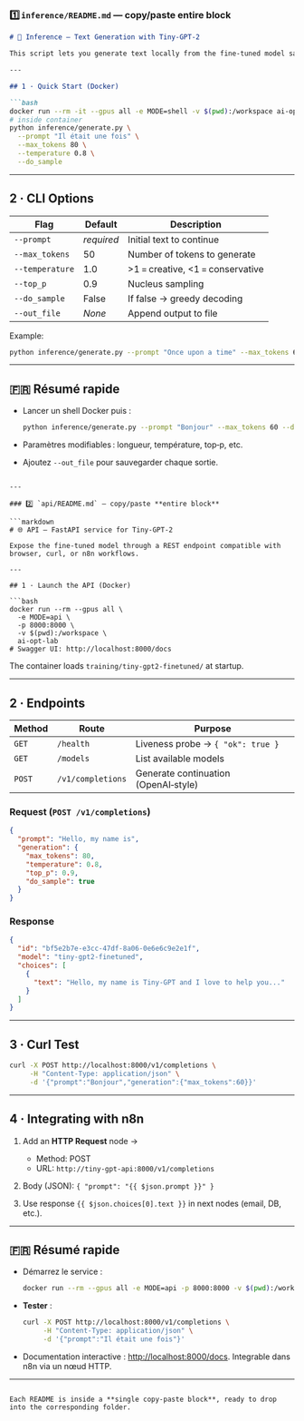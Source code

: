 ### 1️⃣ `inference/README.md` — copy/paste **entire block**

````markdown
# 📝 Inference — Text Generation with Tiny‑GPT‑2

This script lets you generate text locally from the fine‑tuned model saved in `training/tiny-gpt2-finetuned/`.

---

## 1 · Quick Start (Docker)

```bash
docker run --rm -it --gpus all -e MODE=shell -v $(pwd):/workspace ai-opt-lab
# inside container
python inference/generate.py \
  --prompt "Il était une fois" \
  --max_tokens 80 \
  --temperature 0.8 \
  --do_sample
````

---

## 2 · CLI Options

| Flag            | Default    | Description                      |
| --------------- | ---------- | -------------------------------- |
| `--prompt`      | *required* | Initial text to continue         |
| `--max_tokens`  | 50         | Number of tokens to generate     |
| `--temperature` | 1.0        | >1 = creative, <1 = conservative |
| `--top_p`       | 0.9        | Nucleus sampling                 |
| `--do_sample`   | False      | If false → greedy decoding       |
| `--out_file`    | *None*     | Append output to file            |

Example:

```bash
python inference/generate.py --prompt "Once upon a time" --max_tokens 60 --temperature 0.7 --out_file outputs.txt
```

---

## 🇫🇷 Résumé rapide

* Lancer un shell Docker puis :

  ```bash
  python inference/generate.py --prompt "Bonjour" --max_tokens 60 --do_sample
  ```
* Paramètres modifiables : longueur, température, top‑p, etc.
* Ajoutez `--out_file` pour sauvegarder chaque sortie.

````

---

### 2️⃣ `api/README.md` — copy/paste **entire block**

```markdown
# 🌐 API — FastAPI service for Tiny‑GPT‑2

Expose the fine‑tuned model through a REST endpoint compatible with browser, curl, or n8n workflows.

---

## 1 · Launch the API (Docker)

```bash
docker run --rm --gpus all \
  -e MODE=api \
  -p 8000:8000 \
  -v $(pwd):/workspace \
  ai-opt-lab
# Swagger UI: http://localhost:8000/docs
````

The container loads `training/tiny-gpt2-finetuned/` at startup.

---

## 2 · Endpoints

| Method | Route             | Purpose                              |
| ------ | ----------------- | ------------------------------------ |
| `GET`  | `/health`         | Liveness probe → `{ "ok": true }`    |
| `GET`  | `/models`         | List available models                |
| `POST` | `/v1/completions` | Generate continuation (OpenAI‑style) |

### Request (`POST /v1/completions`)

```json
{
  "prompt": "Hello, my name is",
  "generation": {
    "max_tokens": 80,
    "temperature": 0.8,
    "top_p": 0.9,
    "do_sample": true
  }
}
```

### Response

```json
{
  "id": "bf5e2b7e-e3cc-47df-8a06-0e6e6c9e2e1f",
  "model": "tiny-gpt2-finetuned",
  "choices": [
    {
      "text": "Hello, my name is Tiny‑GPT and I love to help you..."
    }
  ]
}
```

---

## 3 · Curl Test

```bash
curl -X POST http://localhost:8000/v1/completions \
     -H "Content-Type: application/json" \
     -d '{"prompt":"Bonjour","generation":{"max_tokens":60}}'
```

---

## 4 · Integrating with n8n

1. Add an **HTTP Request** node →

   * Method: POST
   * URL: `http://tiny-gpt-api:8000/v1/completions`
2. Body (JSON): `{ "prompt": "{{ $json.prompt }}" }`
3. Use response `{{ $json.choices[0].text }}` in next nodes (email, DB, etc.).

---

## 🇫🇷 Résumé rapide

* Démarrez le service :

  ```bash
  docker run --rm --gpus all -e MODE=api -p 8000:8000 -v $(pwd):/workspace ai-opt-lab
  ```

* **Tester** :

  ```bash
  curl -X POST http://localhost:8000/v1/completions \
       -H "Content-Type: application/json" \
       -d '{"prompt":"Il était une fois"}'
  ```

* Documentation interactive : [http://localhost:8000/docs](http://localhost:8000/docs). Integrable dans n8n via un nœud HTTP.

---

```

Each README is inside a **single copy‑paste block**, ready to drop into the corresponding folder.
```
